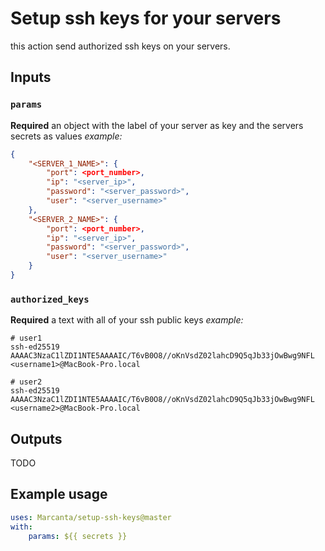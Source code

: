 # Setup ssh keys for your servers

this action send authorized ssh keys on your servers.

## Inputs

### `params`
**Required** an object with the label of your server as key and the servers secrets as values
_example:_ 
```json
{
    "<SERVER_1_NAME>": {
        "port": <port_number>,
        "ip": "<server_ip>",
        "password": "<server_password>",
        "user": "<server_username>"
    },
    "<SERVER_2_NAME>": {
        "port": <port_number>,
        "ip": "<server_ip>",
        "password": "<server_password>",
        "user": "<server_username>"
    }
}
```
### `authorized_keys`
**Required** a text with all of your ssh public keys
_example:_ 
```text
# user1
ssh-ed25519 AAAAC3NzaC1lZDI1NTE5AAAAIC/T6vB0O8//oKnVsdZ02lahcD9Q5qJb33jOwBwg9NFL <username1>@MacBook-Pro.local

# user2
ssh-ed25519 AAAAC3NzaC1lZDI1NTE5AAAAIC/T6vB0O8//oKnVsdZ02lahcD9Q5qJb33jOwBwg9NFL <username2>@MacBook-Pro.local
```

## Outputs

TODO

## Example usage

```yaml
uses: Marcanta/setup-ssh-keys@master
with:
    params: ${{ secrets }}
```
